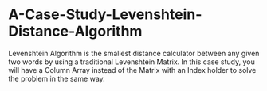 # A-Case-Study-Levenshtein-Distance-Algorithm
Levenshtein Algorithm is the smallest distance calculator between any given two words by using a traditional Levenshtein Matrix. In this case study, you will have a Column Array instead of the Matrix with an Index holder to solve the problem in the same way.
